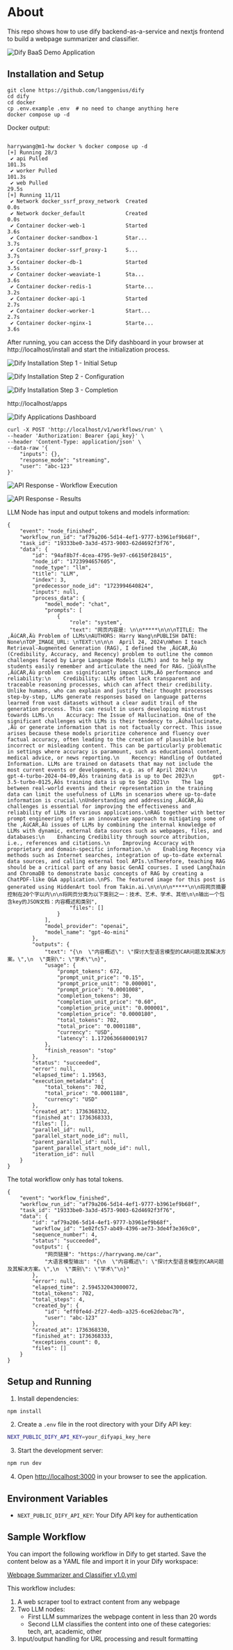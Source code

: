 # About
This repo shows how to use dify backend-as-a-service and nextjs frontend to build a webpage summarizer and classifier.

![Dify BaaS Demo Application](dify-baas-demo.png)


## Installation and Setup

```
git clone https://github.com/langgenius/dify
cd dify
cd docker
cp .env.example .env  # no need to change anything here
docker compose up -d
```

Docker output:

```

harrywang@m1-hw docker % docker compose up -d
[+] Running 28/3
 ✔ api Pulled                                                            101.3s
 ✔ worker Pulled                                                         101.3s
 ✔ web Pulled                                                             29.5s
[+] Running 11/11
 ✔ Network docker_ssrf_proxy_network  Created                              0.0s
 ✔ Network docker_default             Created                              0.0s
 ✔ Container docker-web-1             Started                              3.6s
 ✔ Container docker-sandbox-1         Star...                              3.7s
 ✔ Container docker-ssrf_proxy-1      S...                                 3.7s
 ✔ Container docker-db-1              Started                              3.5s
 ✔ Container docker-weaviate-1        Sta...                               3.6s
 ✔ Container docker-redis-1           Starte...                            3.2s
 ✔ Container docker-api-1             Started                              2.7s
 ✔ Container docker-worker-1          Start...                             2.7s
 ✔ Container docker-nginx-1           Starte...                            3.6s

```
 After running, you can access the Dify dashboard in your browser at http://localhost/install and start the initialization process.

![Dify Installation Step 1 - Initial Setup](dify-install-1.png)

![Dify Installation Step 2 - Configuration](dify-install-2.png)

![Dify Installation Step 3 - Completion](dify-install-3.png)

http://localhost/apps

![Dify Applications Dashboard](dify-apps.png)

```
curl -X POST 'http://localhost/v1/workflows/run' \
--header 'Authorization: Bearer {api_key}' \
--header 'Content-Type: application/json' \
--data-raw '{
    "inputs": {},
    "response_mode": "streaming",
    "user": "abc-123"
}'

```

![API Response - Workflow Execution](dify-api-response-1.png)

![API Response - Results](dify-api-response-2.png)


LLM Node has input and output tokens and models information:

```
{
    "event": "node_finished",
    "workflow_run_id": "af79a206-5d14-4ef1-9777-b3961ef9b68f",
    "task_id": "19333be0-3a3d-4573-9003-62d4692f3f76",
    "data": {
        "id": "94af8b7f-4cea-4795-9e97-c66150f28415",
        "node_id": "1723994657605",
        "node_type": "llm",
        "title": "LLM",
        "index": 3,
        "predecessor_node_id": "1723994640824",
        "inputs": null,
        "process_data": {
            "model_mode": "chat",
            "prompts": [
                {
                    "role": "system",
                    "text": "网页内容是: \n\n*****\n\n\nTITLE: The ‚ÄúCAR‚Äù Problem of LLMs\nAUTHORS: Harry Wang\nPUBLISH DATE: None\nTOP_IMAGE_URL: \nTEXT:\n\n\n  April 24, 2024\nWhen I teach Retrieval-Augmented Generation (RAG), I defined the ‚ÄúCAR‚Äù (Credibility, Accuracy, and Recency) problem to outline the common challenges faced by Large Language Models (LLMs) and to help my students easily remember and articulate the need for RAG. üòâ\nThe ‚ÄúCAR‚Äù problem can significantly impact LLMs‚Äô performance and reliability:\n    Credibility: LLMs often lack transparent and traceable reasoning processes, which can affect their credibility. Unlike humans, who can explain and justify their thought processes step-by-step, LLMs generate responses based on language patterns learned from vast datasets without a clear audit trail of the generation process. This can result in users developing mistrust towards LLMs.\n    Accuracy: The Issue of Hallucination. One of the significant challenges with LLMs is their tendency to ‚Äúhallucinate,‚Äù or generate information that is not factually correct. This issue arises because these models prioritize coherence and fluency over factual accuracy, often leading to the creation of plausible but incorrect or misleading content. This can be particularly problematic in settings where accuracy is paramount, such as educational content, medical advice, or news reporting.\n    Recency: Handling of Outdated Information. LLMs are trained on datasets that may not include the most current events or developments, e.g. as of April 2024:\n      gpt-4-turbo-2024-04-09‚Äôs training data is up to Dec 2023\n      gpt-3.5-turbo-0125‚Äôs training data is up to Sep 2021\n    The lag between real-world events and their representation in the training data can limit the usefulness of LLMs in scenarios where up-to-date information is crucial.\nUnderstanding and addressing ‚ÄúCAR‚Äù challenges is essential for improving the effectiveness and reliability of LLMs in various applications.\nRAG together with better prompt engineering offers an innovative approach to mitigating some of the ‚ÄúCAR‚Äù issues of LLMs by combining the internal knowledge of LLMs with dynamic, external data sources such as webpages, files, and databases:\n    Enhancing Credibility through source attribution, i.e., references and citations.\n    Improving Accuracy with proprietary and domain-specific information.\n    Enabling Recency via methods such as Internet searches, integration of up-to-date external data sources, and calling external tool APIs.\nTherefore, teaching RAG should be a critical part of any basic GenAI courses. I used LangChain and ChromaDB to demonstrate basic concepts of RAG by creating a ChatPDF-like Q&A application.\nPS. The featured image for this post is generated using HiddenArt tool from Takin.ai.\n\n\n\n*****\n\n将网页摘要控制在20个字以内\n\n将网页分类为以下类别之一：技术、艺术、学术、其他\n\n输出一个包含key的JSON文档：内容概述和类别",
                    "files": []
                }
            ],
            "model_provider": "openai",
            "model_name": "gpt-4o-mini"
        },
        "outputs": {
            "text": "{\n  \"内容概述\": \"探讨大型语言模型的CAR问题及其解决方案。\",\n  \"类别\": \"学术\"\n}",
            "usage": {
                "prompt_tokens": 672,
                "prompt_unit_price": "0.15",
                "prompt_price_unit": "0.000001",
                "prompt_price": "0.0001008",
                "completion_tokens": 30,
                "completion_unit_price": "0.60",
                "completion_price_unit": "0.000001",
                "completion_price": "0.0000180",
                "total_tokens": 702,
                "total_price": "0.0001188",
                "currency": "USD",
                "latency": 1.1720636680001917
            },
            "finish_reason": "stop"
        },
        "status": "succeeded",
        "error": null,
        "elapsed_time": 1.19563,
        "execution_metadata": {
            "total_tokens": 702,
            "total_price": "0.0001188",
            "currency": "USD"
        },
        "created_at": 1736368332,
        "finished_at": 1736368333,
        "files": [],
        "parallel_id": null,
        "parallel_start_node_id": null,
        "parent_parallel_id": null,
        "parent_parallel_start_node_id": null,
        "iteration_id": null
    }
}
```

The total workflow only has total tokens. 

```
{
    "event": "workflow_finished",
    "workflow_run_id": "af79a206-5d14-4ef1-9777-b3961ef9b68f",
    "task_id": "19333be0-3a3d-4573-9003-62d4692f3f76",
    "data": {
        "id": "af79a206-5d14-4ef1-9777-b3961ef9b68f",
        "workflow_id": "1e02fc57-ab49-4396-ae73-3de4f3e369c0",
        "sequence_number": 4,
        "status": "succeeded",
        "outputs": {
            "网页链接": "https://harrywang.me/car",
            "大语言模型输出": "{\n  \"内容概述\": \"探讨大型语言模型的CAR问题及其解决方案。\",\n  \"类别\": \"学术\"\n}"
        },
        "error": null,
        "elapsed_time": 2.594532043000072,
        "total_tokens": 702,
        "total_steps": 4,
        "created_by": {
            "id": "eff0fe4d-2f27-4edb-a325-6ce62debac7b",
            "user": "abc-123"
        },
        "created_at": 1736368330,
        "finished_at": 1736368333,
        "exceptions_count": 0,
        "files": []
    }
}
```

## Setup and Running

1. Install dependencies:
```bash
npm install
```

2. Create a `.env` file in the root directory with your Dify API key:
```bash
NEXT_PUBLIC_DIFY_API_KEY=your_difyapi_key_here
```

3. Start the development server:
```bash
npm run dev
```

4. Open [http://localhost:3000](http://localhost:3000) in your browser to see the application.

## Environment Variables

- `NEXT_PUBLIC_DIFY_API_KEY`: Your Dify API key for authentication

## Sample Workflow

You can import the following workflow in Dify to get started. Save the content below as a YAML file and import it in your Dify workspace:

[Webpage Summarizer and Classifier v1.0.yml](Webpage%20Summarizer%20and%20Classifier%20v1.0.yml)

This workflow includes:
1. A web scraper tool to extract content from any webpage
2. Two LLM nodes:
   - First LLM summarizes the webpage content in less than 20 words
   - Second LLM classifies the content into one of these categories: tech, art, academic, other
3. Input/output handling for URL processing and result formatting
